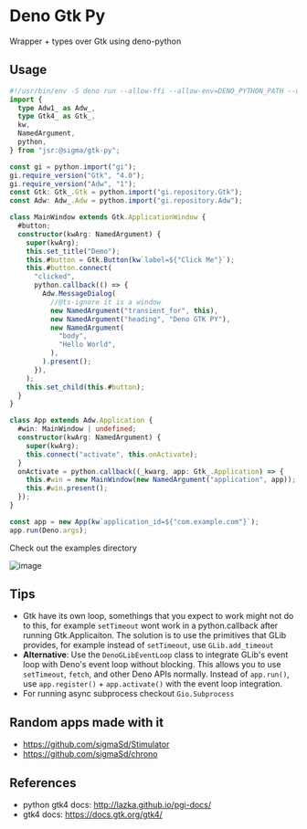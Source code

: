 # Deno Gtk Py

Wrapper + types over Gtk using deno-python

## Usage

```ts
#!/usr/bin/env -S deno run --allow-ffi --allow-env=DENO_PYTHON_PATH --unstable-ffi
import {
  type Adw1_ as Adw_,
  type Gtk4_ as Gtk_,
  kw,
  NamedArgument,
  python,
} from "jsr:@sigma/gtk-py";

const gi = python.import("gi");
gi.require_version("Gtk", "4.0");
gi.require_version("Adw", "1");
const Gtk: Gtk_.Gtk = python.import("gi.repository.Gtk");
const Adw: Adw_.Adw = python.import("gi.repository.Adw");

class MainWindow extends Gtk.ApplicationWindow {
  #button;
  constructor(kwArg: NamedArgument) {
    super(kwArg);
    this.set_title("Demo");
    this.#button = Gtk.Button(kw`label=${"Click Me"}`);
    this.#button.connect(
      "clicked",
      python.callback(() => {
        Adw.MessageDialog(
          //@ts-ignore it is a window
          new NamedArgument("transient_for", this),
          new NamedArgument("heading", "Deno GTK PY"),
          new NamedArgument(
            "body",
            "Hello World",
          ),
        ).present();
      }),
    );
    this.set_child(this.#button);
  }
}

class App extends Adw.Application {
  #win: MainWindow | undefined;
  constructor(kwArg: NamedArgument) {
    super(kwArg);
    this.connect("activate", this.onActivate);
  }
  onActivate = python.callback((_kwarg, app: Gtk_.Application) => {
    this.#win = new MainWindow(new NamedArgument("application", app));
    this.#win.present();
  });
}

const app = new App(kw`application_id=${"com.example.com"}`);
app.run(Deno.args);
```

Check out the examples directory

![image](https://github.com/sigmaSd/0.6.3/22427111/cd8a4a23-4ef2-4185-b57a-94de1494cbdb)

## Tips

- Gtk have its own loop, somethings that you expect to work might not do to
  this, for example `setTimeout` wont work in a python.callback after running
  Gtk.Applicaiton. The solution is to use the primitives that GLib provides, for
  example instead of `setTimeout`, use `GLib.add_timeout`
- **Alternative**: Use the `DenoGLibEventLoop` class to integrate GLib's event
  loop with Deno's event loop without blocking. This allows you to use
  `setTimeout`, `fetch`, and other Deno APIs normally. Instead of `app.run()`,
  use `app.register()` + `app.activate()` with the event loop integration.
- For running async subprocess checkout `Gio.Subprocess`

## Random apps made with it

- https://github.com/sigmaSd/Stimulator
- https://github.com/sigmaSd/chrono

## References

- python gtk4 docs: http://lazka.github.io/pgi-docs/
- gtk4 docs: https://docs.gtk.org/gtk4/
